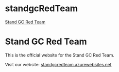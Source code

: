 # standgcRedTeam
[Stand GC Red Team](https://standgcredteam.azurewebsites.net)


# Stand GC Red Team

This is the official website for the Stand GC Red Team.

Visit our website: [standgcredteam.azurewebsites.net](https://standgcredteam.azurewebsites.net)
